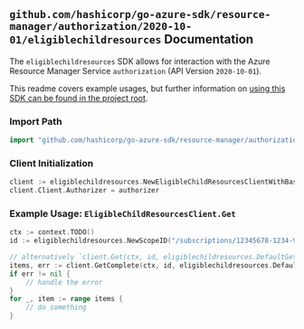 
## `github.com/hashicorp/go-azure-sdk/resource-manager/authorization/2020-10-01/eligiblechildresources` Documentation

The `eligiblechildresources` SDK allows for interaction with the Azure Resource Manager Service `authorization` (API Version `2020-10-01`).

This readme covers example usages, but further information on [using this SDK can be found in the project root](https://github.com/hashicorp/go-azure-sdk/tree/main/docs).

### Import Path

```go
import "github.com/hashicorp/go-azure-sdk/resource-manager/authorization/2020-10-01/eligiblechildresources"
```


### Client Initialization

```go
client := eligiblechildresources.NewEligibleChildResourcesClientWithBaseURI("https://management.azure.com")
client.Client.Authorizer = authorizer
```


### Example Usage: `EligibleChildResourcesClient.Get`

```go
ctx := context.TODO()
id := eligiblechildresources.NewScopeID("/subscriptions/12345678-1234-9876-4563-123456789012/resourceGroups/some-resource-group")

// alternatively `client.Get(ctx, id, eligiblechildresources.DefaultGetOperationOptions())` can be used to do batched pagination
items, err := client.GetComplete(ctx, id, eligiblechildresources.DefaultGetOperationOptions())
if err != nil {
	// handle the error
}
for _, item := range items {
	// do something
}
```
